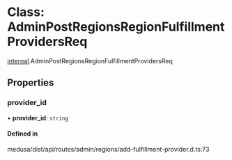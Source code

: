 # Class: AdminPostRegionsRegionFulfillmentProvidersReq

[internal](../modules/internal-22.md).AdminPostRegionsRegionFulfillmentProvidersReq

## Properties

### provider\_id

• **provider\_id**: `string`

#### Defined in

medusa/dist/api/routes/admin/regions/add-fulfillment-provider.d.ts:73
